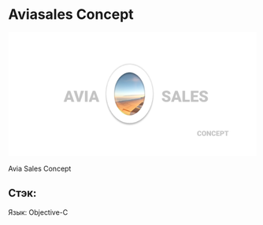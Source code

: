 # Aviasales Concept

<img src="aviasales-concept.png" >


Avia Sales Concept

## Стэк: 
Язык: Objective-C
